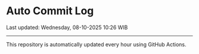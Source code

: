 # Auto Commit Log

Last updated: Wednesday, 08-10-2025 10:26 WIB

---

This repository is automatically updated every hour using GitHub Actions.
